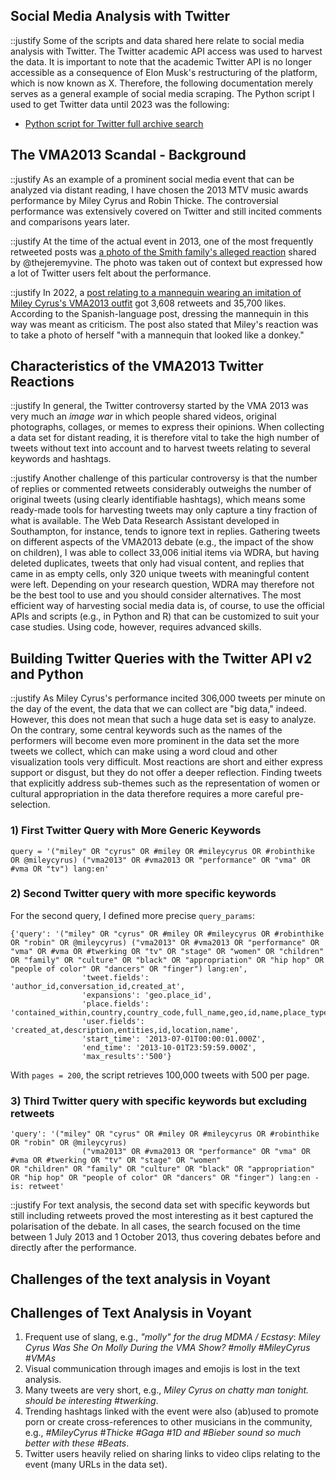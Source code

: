 ## Social Media Analysis with Twitter

::justify
Some of the scripts and data shared here relate to social media analysis with Twitter. The Twitter academic API access was used to harvest the data. It is important to note that the academic Twitter API is no longer accessible as a consequence of Elon Musk's restructuring of the platform, which is now known as X. Therefore, the following documentation merely serves as a general example of social media scraping. The Python script I used to get Twitter data until 2023 was the following:

- [Python script for Twitter full archive search](https://github.com/MonikaBarget/DistantReading/blob/main/Twitter_full-archive-search_extended.py)

## The VMA2013 Scandal - Background

::justify
As an example of a prominent social media event that can be analyzed via distant reading, I have chosen the 2013 MTV music awards performance by Miley Cyrus and Robin Thicke. The controversial performance was extensively covered on Twitter and still incited comments and comparisons years later.

::justify
At the time of the actual event in 2013, one of the most frequently retweeted posts was [a photo of the Smith family's alleged reaction](https://twitter.com/theJeremyVine/status/372040980910067713) shared by @thejeremyvine. The photo was taken out of context but expressed how a lot of Twitter users felt about the performance.

::justify
In 2022, a [post relating to a mannequin wearing an imitation of Miley Cyrus's VMA2013 outfit](https://twitter.com/milesholy/status/1488596498753499142) got 3,608 retweets and 35,700 likes. According to the Spanish-language post, dressing the mannequin in this way was meant as criticism. The post also stated that Miley's reaction was to take a photo of herself "with a mannequin that looked like a donkey."

## Characteristics of the VMA2013 Twitter Reactions

::justify
In general, the Twitter controversy started by the VMA 2013 was very much an *image war* in which people shared videos, original photographs, collages, or memes to express their opinions. When collecting a data set for distant reading, it is therefore vital to take the high number of tweets without text into account and to harvest tweets relating to several keywords and hashtags.

::justify
Another challenge of this particular controversy is that the number of replies or commented retweets considerably outweighs the number of original tweets (using clearly identifiable hashtags), which means some ready-made tools for harvesting tweets may only capture a tiny fraction of what is available. The Web Data Research Assistant developed in Southampton, for instance, tends to ignore text in replies. Gathering tweets on different aspects of the VMA2013 debate (e.g., the impact of the show on children), I was able to collect 33,006 initial items via WDRA, but having deleted duplicates, tweets that only had visual content, and replies that came in as empty cells, only 320 unique tweets with meaningful content were left. Depending on your research question, WDRA may therefore not be the best tool to use and you should consider alternatives. The most efficient way of harvesting social media data is, of course, to use the official APIs and scripts (e.g., in Python and R) that can be customized to suit your case studies. Using code, however, requires advanced skills.

## Building Twitter Queries with the Twitter API v2 and Python

::justify
As Miley Cyrus's performance incited 306,000 tweets per minute on the day of the event, the data that we can collect are "big data," indeed. However, this does not mean that such a huge data set is easy to analyze. On the contrary, some central keywords such as the names of the performers will become even more prominent in the data set the more tweets we collect, which can make using a word cloud and other visualization tools very difficult. Most reactions are short and either express support or disgust, but they do not offer a deeper reflection. Finding tweets that explicitly address sub-themes such as the representation of women or cultural appropriation in the data therefore requires a more careful pre-selection.

### 1) First Twitter Query with More Generic Keywords

```
query = '("miley" OR "cyrus" OR #miley OR #mileycyrus OR #robinthike OR @mileycyrus) ("vma2013" OR #vma2013 OR "performance" OR "vma" OR #vma OR "tv") lang:en'
```

### 2) Second Twitter query with more specific keywords

For the second query, I defined more precise ```query_params```:

```
{'query': '("miley" OR "cyrus" OR #miley OR #mileycyrus OR #robinthike OR "robin" OR @mileycyrus) ("vma2013" OR #vma2013 OR "performance" OR "vma" OR #vma OR #twerking OR "tv" OR "stage" OR "women" OR "children" OR "family" OR "culture" OR "black" OR "appropriation" OR "hip hop" OR "people of color" OR "dancers" OR "finger") lang:en',
                'tweet.fields': 'author_id,conversation_id,created_at',
                'expansions': 'geo.place_id',
                'place.fields': 'contained_within,country,country_code,full_name,geo,id,name,place_type',
                'user.fields': 'created_at,description,entities,id,location,name',
                'start_time': '2013-07-01T00:00:01.000Z',
                'end_time': '2013-10-01T23:59:59.000Z',
                'max_results':'500'}
```

With ``` pages = 200 ```, the script retrieves 100,000 tweets with 500 per page.

### 3) Third Twitter query with specific keywords but excluding retweets

```
'query': '("miley" OR "cyrus" OR #miley OR #mileycyrus OR #robinthike OR "robin" OR @mileycyrus) 
                ("vma2013" OR #vma2013 OR "performance" OR "vma" OR #vma OR #twerking OR "tv" OR "stage" OR "women"
OR "children" OR "family" OR "culture" OR "black" OR "appropriation" OR "hip hop" OR "people of color" OR "dancers" OR "finger") lang:en -is: retweet'
```
::justify
For text analysis, the second data set with specific keywords but still including retweets proved the most interesting as it best captured the polarisation of the debate. In all cases, the search focused on the time between 1 July 2013 and 1 October 2013, thus covering debates before and directly after the performance. 

## Challenges of the text analysis in Voyant
  
## Challenges of Text Analysis in Voyant

1. Frequent use of slang, e.g., *"molly" for the drug MDMA / Ecstasy*: *Miley Cyrus Was She On Molly During the VMA Show? #molly #MileyCyrus #VMAs*
2. Visual communication through images and emojis is lost in the text analysis.
3. Many tweets are very short, e.g., *Miley Cyrus on chatty man tonight. should be interesting #twerking*.
4. Trending hashtags linked with the event were also (ab)used to promote porn or create cross-references to other musicians in the community, e.g., *#MileyCyrus #Thicke #Gaga #1D and #Bieber sound so much better with these #Beats*.
5. Twitter users heavily relied on sharing links to video clips relating to the event (many URLs in the data set).